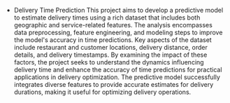 - Delivery Time Prediction
This project aims to develop a predictive model to estimate delivery times using a rich dataset that includes both geographic and service-related features. The analysis encompasses data preprocessing, feature engineering, and modeling steps to improve the model's accuracy in time predictions. Key aspects of the dataset include restaurant and customer locations, delivery distance, order details, and delivery timestamps. By examining the impact of these factors, the project seeks to understand the dynamics influencing delivery time and enhance the accuracy of time predictions for practical applications in delivery optimization.
The predictive model successfully integrates diverse features to provide accurate estimates for delivery durations, making it useful for optimizing delivery operations.
